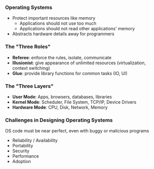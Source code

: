 ### Operating Systems
- Protect important resources like memory
	- Applications should not use too much
	- Applications should not read other applications' memory
- Abstracts hardware details away for programmers
### The "Three Roles"
- **Referee**: enforce the rules, isolate, communicate
- **Illusionist**: give appearance of unlimited resources (virtualization, context switching)
- **Glue**: provide library functions for common tasks (IO, UI)
### The "Three Layers"
- **User Mode**: Apps, browsers, databases, libraries
- **Kernel Mode**: Scheduler, File System, TCP/IP, Device Drivers
- **Hardware Mode**: CPU, Disk, Network, Memory
### Challenges in Designing Operating Systems
OS code must be near perfect, even with buggy or malicious programs
- Reliability / Availability
- Portability
- Security
- Performance
- Adoption
